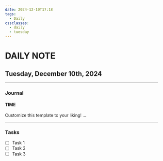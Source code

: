 ```yaml
---
date: 2024-12-10T17:18
tags:
  - Daily
cssclasses:
  - daily
  - tuesday
---
```

# DAILY NOTE
## Tuesday, December 10th, 2024
***
### Journal
#### TIME
Customize this template to your liking!
...
***
### Tasks
- [ ] Task 1
- [ ] Task 2
- [ ] Task 3